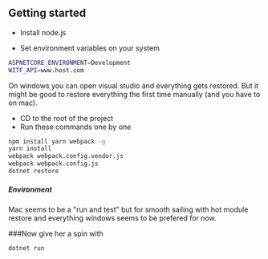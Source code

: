 ## Getting started
- Install node.js

- Set environment variables on your system
```bash
ASPNETCORE_ENVIRONMENT=Development
WITF_API=www.host.com
```
On windows you can open visual studio and everything gets restored. 
But it might be good to restore everything the first time manually (and you have to on mac).

- CD to the root of the project
- Run these commands one by one
```bash
npm install yarn webpack -g
yarn install
webpack webpack.config.vendor.js
webpack webpack.config.js
dotnet restore
```

##### Environment
Mac seems to be a "run and test" but for smooth sailing with hot module restore 
and everything windows seems to be prefered for now.

###Now give her a spin with
```bash
dotnet run
```